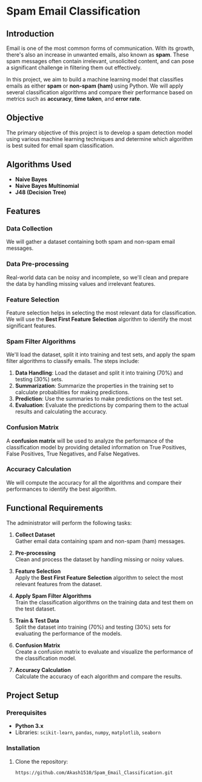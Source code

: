 # Spam Email Classification



## Introduction
Email is one of the most common forms of communication. With its growth, there's also an increase in unwanted emails, also known as **spam**. These spam messages often contain irrelevant, unsolicited content, and can pose a significant challenge in filtering them out effectively. 

In this project, we aim to build a machine learning model that classifies emails as either **spam** or **non-spam (ham)** using Python. We will apply several classification algorithms and compare their performance based on metrics such as **accuracy**, **time taken**, and **error rate**.

## Objective
The primary objective of this project is to develop a spam detection model using various machine learning techniques and determine which algorithm is best suited for email spam classification.

## Algorithms Used
- **Naive Bayes**
- **Naive Bayes Multinomial**
- **J48 (Decision Tree)**

## Features

### Data Collection
We will gather a dataset containing both spam and non-spam email messages.

### Data Pre-processing
Real-world data can be noisy and incomplete, so we'll clean and prepare the data by handling missing values and irrelevant features.

### Feature Selection
Feature selection helps in selecting the most relevant data for classification. We will use the **Best First Feature Selection** algorithm to identify the most significant features.

### Spam Filter Algorithms
We'll load the dataset, split it into training and test sets, and apply the spam filter algorithms to classify emails. The steps include:

1. **Data Handling**: Load the dataset and split it into training (70%) and testing (30%) sets.
2. **Summarization**: Summarize the properties in the training set to calculate probabilities for making predictions.
3. **Prediction**: Use the summaries to make predictions on the test set.
4. **Evaluation**: Evaluate the predictions by comparing them to the actual results and calculating the accuracy.

### Confusion Matrix
A **confusion matrix** will be used to analyze the performance of the classification model by providing detailed information on True Positives, False Positives, True Negatives, and False Negatives.

### Accuracy Calculation
We will compute the accuracy for all the algorithms and compare their performances to identify the best algorithm.

## Functional Requirements

The administrator will perform the following tasks:

1. **Collect Dataset**  
Gather email data containing spam and non-spam (ham) messages.

2. **Pre-processing**  
Clean and process the dataset by handling missing or noisy values.

3. **Feature Selection**  
Apply the **Best First Feature Selection** algorithm to select the most relevant features from the dataset.

4. **Apply Spam Filter Algorithms**  
Train the classification algorithms on the training data and test them on the test dataset.

5. **Train & Test Data**  
Split the dataset into training (70%) and testing (30%) sets for evaluating the performance of the models.

6. **Confusion Matrix**  
Create a confusion matrix to evaluate and visualize the performance of the classification model.

7. **Accuracy Calculation**  
Calculate the accuracy of each algorithm and compare the results.

## Project Setup

### Prerequisites
- **Python 3.x**
- Libraries: `scikit-learn`, `pandas`, `numpy`, `matplotlib`, `seaborn`

### Installation

1. Clone the repository:
    ```bash
    https://github.com/Akash1510/Spam_Email_Classification.git
    ```


